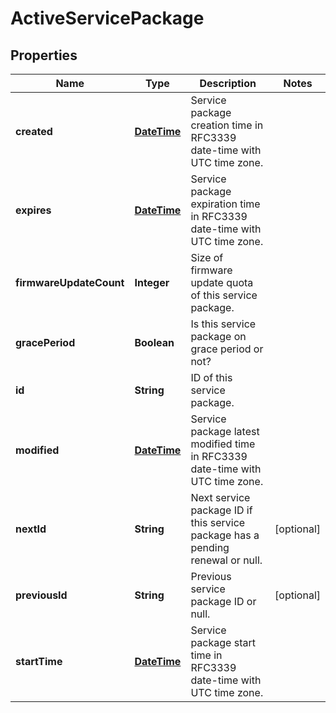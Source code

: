 
# ActiveServicePackage

## Properties
Name | Type | Description | Notes
------------ | ------------- | ------------- | -------------
**created** | [**DateTime**](DateTime.md) | Service package creation time in RFC3339 date-time with UTC time zone. | 
**expires** | [**DateTime**](DateTime.md) | Service package expiration time in RFC3339 date-time with UTC time zone. | 
**firmwareUpdateCount** | **Integer** | Size of firmware update quota of this service package. | 
**gracePeriod** | **Boolean** | Is this service package on grace period or not? | 
**id** | **String** | ID of this service package. | 
**modified** | [**DateTime**](DateTime.md) | Service package latest modified time in RFC3339 date-time with UTC time zone. | 
**nextId** | **String** | Next service package ID if this service package has a pending renewal or null. |  [optional]
**previousId** | **String** | Previous service package ID or null. |  [optional]
**startTime** | [**DateTime**](DateTime.md) | Service package start time in RFC3339 date-time with UTC time zone. | 



